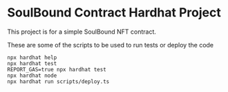# SoulBound Contract Hardhat Project

This project is for a simple SoulBound NFT contract.

These are some of the scripts to be used to run tests or deploy the code

```shell
npx hardhat help
npx hardhat test
REPORT_GAS=true npx hardhat test
npx hardhat node
npx hardhat run scripts/deploy.ts
```
